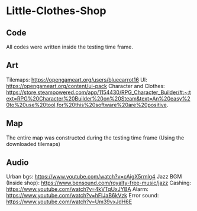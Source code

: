 # Little-Clothes-Shop

## Code
All codes were written inside the testing time frame.

## Art
Tilemaps: https://opengameart.org/users/bluecarrot16
UI: https://opengameart.org/content/ui-pack
Character and Clothes: https://store.steampowered.com/app/1154430/RPG_Character_Builder/#:~:text=RPG%20Character%20Builder%20on%20Steam&text=An%20easy%20to%20use%20tool,for%20this%20software%20are%20positive.

## Map
The entire map was constructed during the testing time frame (Using the downloaded tilemaps)

## Audio
Urban bgs: https://www.youtube.com/watch?v=cAigX5rmlg4
Jazz BGM (Inside shop): https://www.bensound.com/royalty-free-music/jazz
Cashing: https://www.youtube.com/watch?v=4kVTqUxJYBA
Alarm: https://www.youtube.com/watch?v=hFIJaB6kVzk
Error sound: https://www.youtube.com/watch?v=Um39vxJdH6E
